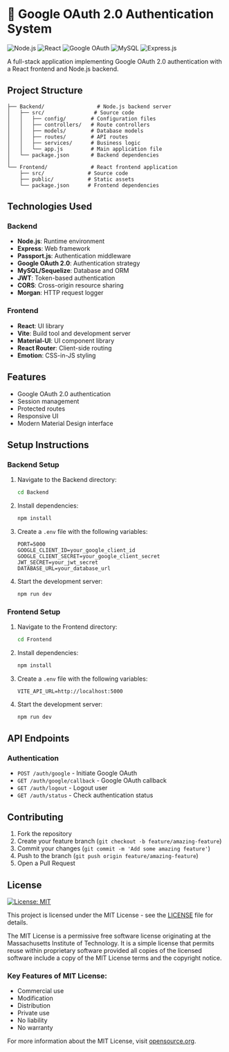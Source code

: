 # 🔐 Google OAuth 2.0 Authentication System

![Node.js](https://img.shields.io/badge/Node.js-339933?style=for-the-badge&logo=nodedotjs&logoColor=white)
![React](https://img.shields.io/badge/React-20232A?style=for-the-badge&logo=react&logoColor=61DAFB)
![Google OAuth](https://img.shields.io/badge/Google_OAuth-4285F4?style=for-the-badge&logo=google&logoColor=white)
![MySQL](https://img.shields.io/badge/MySQL-005C84?style=for-the-badge&logo=mysql&logoColor=white)
![Express.js](https://img.shields.io/badge/Express.js-000000?style=for-the-badge&logo=express&logoColor=white)

A full-stack application implementing Google OAuth 2.0 authentication with a React frontend and Node.js backend.

## Project Structure

```
├── Backend/                 # Node.js backend server
│   ├── src/                # Source code
│   │   ├── config/        # Configuration files
│   │   ├── controllers/   # Route controllers
│   │   ├── models/        # Database models
│   │   ├── routes/        # API routes
│   │   ├── services/      # Business logic
│   │   └── app.js         # Main application file
│   └── package.json       # Backend dependencies
│
└── Frontend/              # React frontend application
    ├── src/              # Source code
    ├── public/           # Static assets
    └── package.json      # Frontend dependencies
```

## Technologies Used

### Backend
- **Node.js**: Runtime environment
- **Express**: Web framework
- **Passport.js**: Authentication middleware
- **Google OAuth 2.0**: Authentication strategy
- **MySQL/Sequelize**: Database and ORM
- **JWT**: Token-based authentication
- **CORS**: Cross-origin resource sharing
- **Morgan**: HTTP request logger

### Frontend
- **React**: UI library
- **Vite**: Build tool and development server
- **Material-UI**: UI component library
- **React Router**: Client-side routing
- **Emotion**: CSS-in-JS styling

## Features
- Google OAuth 2.0 authentication
- Session management
- Protected routes
- Responsive UI
- Modern Material Design interface

## Setup Instructions

### Backend Setup
1. Navigate to the Backend directory:
   ```bash
   cd Backend
   ```
2. Install dependencies:
   ```bash
   npm install
   ```
3. Create a `.env` file with the following variables:
   ```
   PORT=5000
   GOOGLE_CLIENT_ID=your_google_client_id
   GOOGLE_CLIENT_SECRET=your_google_client_secret
   JWT_SECRET=your_jwt_secret
   DATABASE_URL=your_database_url
   ```
4. Start the development server:
   ```bash
   npm run dev
   ```

### Frontend Setup
1. Navigate to the Frontend directory:
   ```bash
   cd Frontend
   ```
2. Install dependencies:
   ```bash
   npm install
   ```
3. Create a `.env` file with the following variables:
   ```
   VITE_API_URL=http://localhost:5000
   ```
4. Start the development server:
   ```bash
   npm run dev
   ```

## API Endpoints

### Authentication
- `POST /auth/google` - Initiate Google OAuth
- `GET /auth/google/callback` - Google OAuth callback
- `GET /auth/logout` - Logout user
- `GET /auth/status` - Check authentication status

## Contributing
1. Fork the repository
2. Create your feature branch (`git checkout -b feature/amazing-feature`)
3. Commit your changes (`git commit -m 'Add some amazing feature'`)
4. Push to the branch (`git push origin feature/amazing-feature`)
5. Open a Pull Request

## License

[![License: MIT](https://img.shields.io/badge/License-MIT-yellow.svg)](https://opensource.org/licenses/MIT)

This project is licensed under the MIT License - see the [LICENSE](LICENSE) file for details.

The MIT License is a permissive free software license originating at the Massachusetts Institute of Technology. It is a simple license that permits reuse within proprietary software provided all copies of the licensed software include a copy of the MIT License terms and the copyright notice.

### Key Features of MIT License:
- Commercial use
- Modification
- Distribution
- Private use
- No liability
- No warranty

For more information about the MIT License, visit [opensource.org](https://opensource.org/licenses/MIT). 